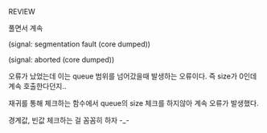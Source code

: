 REVIEW

풀면서 계속

(signal: segmentation fault (core dumped))

(signal: aborted (core dumped))

오류가 났었는데 이는 queue 범위를 넘어갔을때 발생하는 오류이다.
즉 size가 0인데 계속 호출한다던지..

재귀를 통해 체크하는 함수에서 queue의 size 체크를 하지않아 계속 오류가 발생했다.

경계값, 빈값 체크하는 걸 꼼꼼히 하자 -_-